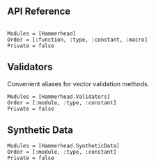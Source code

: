 ## API Reference

```@index
```

```@autodocs
Modules = [Hammerhead]
Order = [:function, :type, :constant, :macro]
Private = false
```

## Validators

Convenient aliases for vector validation methods.

```@autodocs
Modules = [Hammerhead.Validators]
Order = [:module, :type, :constant]
Private = false
```

## Synthetic Data

```@autodocs
Modules = [Hammerhead.SyntheticData]
Order = [:module, :type, :constant]
Private = false
```
